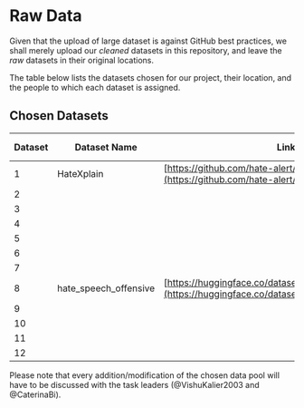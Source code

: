 # Raw Data

Given that the upload of large dataset is against GitHub best practices, we shall merely upload our *cleaned* datasets in this repository, and leave the *raw* datasets in their original locations.

The table below lists the datasets chosen for our project, their location, and the people to which each dataset is assigned.

## Chosen Datasets

| Dataset | Dataset Name | Link | Assigned to |
|-|-|-|-|
|1| HateXplain| [https://github.com/hate-alert/HateXplain](https://github.com/hate-alert/HateXplain) |         |
|2|         |         |         |
|3|         |         |         |
|4|         |         |         |
|5|         |         |         |
|6|         |         |         |
|7|         |         |         |
|8| hate_speech_offensive | [https://huggingface.co/datasets/hate_speech_offensive](https://huggingface.co/datasets/hate_speech_offensive) | Ameya Chaudhari |
|9|         |         |         |
|10|        |         |         |
|11|        |         |         |
|12|        |         |         |

Please note that every addition/modification of the chosen data pool will have to be discussed with the task leaders (@VishuKalier2003 and @CaterinaBi).
